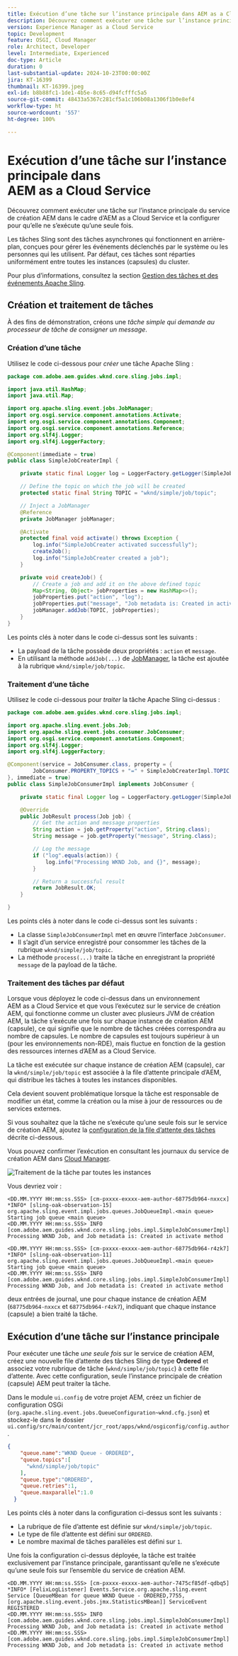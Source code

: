 ```yaml
---
title: Exécution d’une tâche sur l’instance principale dans AEM as a Cloud Service
description: Découvrez comment exécuter une tâche sur l’instance principale dans AEM as a Cloud Service.
version: Experience Manager as a Cloud Service
topic: Development
feature: OSGI, Cloud Manager
role: Architect, Developer
level: Intermediate, Experienced
doc-type: Article
duration: 0
last-substantial-update: 2024-10-23T00:00:00Z
jira: KT-16399
thumbnail: KT-16399.jpeg
exl-id: b8b88fc1-1de1-4b5e-8c65-d94fcfffc5a5
source-git-commit: 48433a5367c281cf5a1c106b08a1306f1b0e8ef4
workflow-type: ht
source-wordcount: '557'
ht-degree: 100%

---
```


# Exécution d’une tâche sur l’instance principale dans AEM as a Cloud Service

Découvrez comment exécuter une tâche sur l’instance principale du service de création AEM dans le cadre d’AEM as a Cloud Service et la configurer pour qu’elle ne s’exécute qu’une seule fois.

Les tâches Sling sont des tâches asynchrones qui fonctionnent en arrière-plan, conçues pour gérer les événements déclenchés par le système ou les personnes qui les utilisent. Par défaut, ces tâches sont réparties uniformément entre toutes les instances (capsules) du cluster.

Pour plus d’informations, consultez la section [Gestion des tâches et des événements Apache Sling](https://sling.apache.org/documentation/bundles/apache-sling-eventing-and-job-handling.html).

## Création et traitement de tâches

À des fins de démonstration, créons une _tâche simple qui demande au processeur de tâche de consigner un message_.

### Création d’une tâche

Utilisez le code ci-dessous pour _créer_ une tâche Apache Sling :

```java
package com.adobe.aem.guides.wknd.core.sling.jobs.impl;

import java.util.HashMap;
import java.util.Map;

import org.apache.sling.event.jobs.JobManager;
import org.osgi.service.component.annotations.Activate;
import org.osgi.service.component.annotations.Component;
import org.osgi.service.component.annotations.Reference;
import org.slf4j.Logger;
import org.slf4j.LoggerFactory;

@Component(immediate = true)
public class SimpleJobCreaterImpl {

    private static final Logger log = LoggerFactory.getLogger(SimpleJobCreaterImpl.class);

    // Define the topic on which the job will be created
    protected static final String TOPIC = "wknd/simple/job/topic";

    // Inject a JobManager
    @Reference
    private JobManager jobManager;

    @Activate
    protected final void activate() throws Exception {
        log.info("SimpleJobCreater activated successfully");
        createJob();
        log.info("SimpleJobCreater created a job");
    }

    private void createJob() {
        // Create a job and add it on the above defined topic
        Map<String, Object> jobProperties = new HashMap<>();
        jobProperties.put("action", "log");
        jobProperties.put("message", "Job metadata is: Created in activate method");
        jobManager.addJob(TOPIC, jobProperties);
    }
}
```

Les points clés à noter dans le code ci-dessus sont les suivants :

- La payload de la tâche possède deux propriétés : `action` et `message`.
- En utilisant la méthode `addJob(...)` de [JobManager](https://javadoc.io/doc/com.adobe.aem/aem-sdk-api/latest/org/apache/sling/event/jobs/JobManager.html), la tâche est ajoutée à la rubrique `wknd/simple/job/topic`.

### Traitement d’une tâche

Utilisez le code ci-dessous pour _traiter_ la tâche Apache Sling ci-dessus :

```java
package com.adobe.aem.guides.wknd.core.sling.jobs.impl;

import org.apache.sling.event.jobs.Job;
import org.apache.sling.event.jobs.consumer.JobConsumer;
import org.osgi.service.component.annotations.Component;
import org.slf4j.Logger;
import org.slf4j.LoggerFactory;

@Component(service = JobConsumer.class, property = {
        JobConsumer.PROPERTY_TOPICS + "=" + SimpleJobCreaterImpl.TOPIC
}, immediate = true)
public class SimpleJobConsumerImpl implements JobConsumer {

    private static final Logger log = LoggerFactory.getLogger(SimpleJobConsumerImpl.class);

    @Override
    public JobResult process(Job job) {
        // Get the action and message properties
        String action = job.getProperty("action", String.class);
        String message = job.getProperty("message", String.class);

        // Log the message
        if ("log".equals(action)) {
            log.info("Processing WKND Job, and {}", message);
        }

        // Return a successful result
        return JobResult.OK;
    }

}
```

Les points clés à noter dans le code ci-dessus sont les suivants :

- La classe `SimpleJobConsumerImpl` met en œuvre l’interface `JobConsumer`.
- Il s’agit d’un service enregistré pour consommer les tâches de la rubrique `wknd/simple/job/topic`.
- La méthode `process(...)` traite la tâche en enregistrant la propriété `message` de la payload de la tâche.

### Traitement des tâches par défaut

Lorsque vous déployez le code ci-dessus dans un environnement AEM as a Cloud Service et que vous l’exécutez sur le service de création AEM, qui fonctionne comme un cluster avec plusieurs JVM de création AEM, la tâche s’exécute une fois sur chaque instance de création AEM (capsule), ce qui signifie que le nombre de tâches créées correspondra au nombre de capsules. Le nombre de capsules est toujours supérieur à un (pour les environnements non-RDE), mais fluctue en fonction de la gestion des ressources internes d’AEM as a Cloud Service.

La tâche est exécutée sur chaque instance de création AEM (capsule), car la `wknd/simple/job/topic` est associée à la file d’attente principale d’AEM, qui distribue les tâches à toutes les instances disponibles.

Cela devient souvent problématique lorsque la tâche est responsable de modifier un état, comme la création ou la mise à jour de ressources ou de services externes.

Si vous souhaitez que la tâche ne s’exécute qu’une seule fois sur le service de création AEM, ajoutez la [configuration de la file d’attente des tâches](#how-to-run-a-job-on-the-leader-instance) décrite ci-dessous.

Vous pouvez confirmer l’exécution en consultant les journaux du service de création AEM dans [Cloud Manager](https://experienceleague.adobe.com/fr/docs/experience-manager-learn/cloud-service/debugging/debugging-aem-as-a-cloud-service/logs#cloud-manager).

![Traitement de la tâche par toutes les instances](./assets/run-job-once/job-processed-by-all-instances.png)


Vous devriez voir :

```
<DD.MM.YYYY HH:mm:ss.SSS> [cm-pxxxx-exxxx-aem-author-68775db964-nxxcx] *INFO* [sling-oak-observation-15] org.apache.sling.event.impl.jobs.queues.JobQueueImpl.<main queue> Starting job queue <main queue>
<DD.MM.YYYY HH:mm:ss.SSS> INFO [com.adobe.aem.guides.wknd.core.sling.jobs.impl.SimpleJobConsumerImpl] Processing WKND Job, and Job metadata is: Created in activate method

<DD.MM.YYYY HH:mm:ss.SSS> [cm-pxxxx-exxxx-aem-author-68775db964-r4zk7] *INFO* [sling-oak-observation-11] org.apache.sling.event.impl.jobs.queues.JobQueueImpl.<main queue> Starting job queue <main queue>
<DD.MM.YYYY HH:mm:ss.SSS> INFO [com.adobe.aem.guides.wknd.core.sling.jobs.impl.SimpleJobConsumerImpl] Processing WKND Job, and Job metadata is: Created in activate method
```

deux entrées de journal, une pour chaque instance de création AEM (`68775db964-nxxcx` et `68775db964-r4zk7`), indiquant que chaque instance (capsule) a bien traité la tâche.

## Exécution d’une tâche sur l’instance principale

Pour exécuter une tâche _une seule fois_ sur le service de création AEM, créez une nouvelle file d’attente des tâches Sling de type **Ordered** et associez votre rubrique de tâche (`wknd/simple/job/topic`) à cette file d’attente. Avec cette configuration, seule l’instance principale de création (capsule) AEM peut traiter la tâche.

Dans le module `ui.config` de votre projet AEM, créez un fichier de configuration OSGi (`org.apache.sling.event.jobs.QueueConfiguration~wknd.cfg.json`) et stockez-le dans le dossier `ui.config/src/main/content/jcr_root/apps/wknd/osgiconfig/config.author`.

```json
{
    "queue.name":"WKND Queue - ORDERED",
    "queue.topics":[
      "wknd/simple/job/topic"
    ],
    "queue.type":"ORDERED",
    "queue.retries":1,
    "queue.maxparallel":1.0
  }
```

Les points clés à noter dans la configuration ci-dessus sont les suivants :

- La rubrique de file d’attente est définie sur `wknd/simple/job/topic`.
- Le type de file d’attente est défini sur `ORDERED`.
- Le nombre maximal de tâches parallèles est défini sur `1`.

Une fois la configuration ci-dessus déployée, la tâche est traitée exclusivement par l’instance principale, garantissant qu’elle ne s’exécute qu’une seule fois sur l’ensemble du service de création AEM.

```
<DD.MM.YYYY HH:mm:ss.SSS> [cm-pxxxx-exxxx-aem-author-7475cf85df-qdbq5] *INFO* [FelixLogListener] Events.Service.org.apache.sling.event Service [QueueMBean for queue WKND Queue - ORDERED,7755, [org.apache.sling.event.jobs.jmx.StatisticsMBean]] ServiceEvent REGISTERED
<DD.MM.YYYY HH:mm:ss.SSS> INFO [com.adobe.aem.guides.wknd.core.sling.jobs.impl.SimpleJobConsumerImpl] Processing WKND Job, and Job metadata is: Created in activate method
<DD.MM.YYYY HH:mm:ss.SSS> [com.adobe.aem.guides.wknd.core.sling.jobs.impl.SimpleJobConsumerImpl] Processing WKND Job, and Job metadata is: Created in activate method
```
